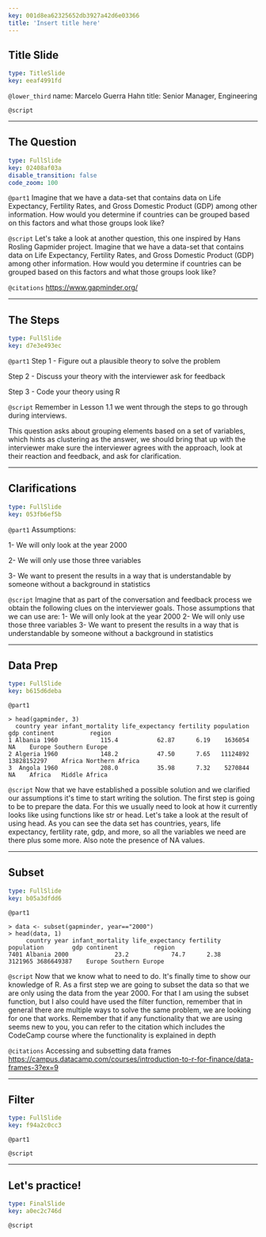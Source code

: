 ```yaml
---
key: 001d8ea62325652db3927a42d6e03366
title: 'Insert title here'
---
```


## Title Slide

```yaml
type: TitleSlide
key: eeaf4991fd
```

`@lower_third`
name: Marcelo Guerra Hahn
title: Senior Manager, Engineering

`@script`


---

## The Question

```yaml
type: FullSlide
key: 02408af03a
disable_transition: false
code_zoom: 100
```

`@part1`
Imagine that we have a data-set that contains data on Life Expectancy, Fertility Rates, and Gross Domestic Product (GDP) among other information. How would you determine if countries can be grouped based on this factors and what those groups look like?

`@script`
Let's take a look at another question, this one inspired by Hans Rosling Gapmider project.
Imagine that we have a data-set that contains data on Life Expectancy, Fertility Rates, and Gross Domestic Product (GDP) among other information. How would you determine if countries can be grouped based on this factors and what those groups look like?

`@citations`
https://www.gapminder.org/

---

## The Steps

```yaml
type: FullSlide
key: d7e3e493ec
```

`@part1`
Step 1 - Figure out a plausible theory to solve the problem

Step 2 - Discuss your theory with the interviewer ask for feedback

Step 3 - Code your theory using R

`@script`
Remember in Lesson 1.1 we went through the steps to go through during interviews.

This question asks about grouping elements based on a set of variables, which hints as clustering as the answer, we should bring that up with the interviewer make sure the interviewer agrees with the approach, look at their reaction and feedback, and ask for clarification.

---

## Clarifications

```yaml
type: FullSlide
key: 053fb6ef5b
```

`@part1`
Assumptions:

1- We will only look at the year 2000

2- We will only use those three variables

3- We want to present the results in a way that is understandable by someone without a background in statistics

`@script`
Imagine that as part of the conversation and feedback process we obtain the following clues on the interviewer goals. Those assumptions that we can use are:
1- We will only look at the year 2000
2- We will only use those three variables
3- We want to present the results in a way that is understandable by someone without a background in statistics

---

## Data Prep

```yaml
type: FullSlide
key: b615d6deba
```

`@part1`
```
> head(gapminder, 3)
  country year infant_mortality life_expectancy fertility population         gdp continent          region
1 Albania 1960            115.4           62.87      6.19    1636054          NA    Europe Southern Europe
2 Algeria 1960            148.2           47.50      7.65   11124892 13828152297    Africa Northern Africa
3  Angola 1960            208.0           35.98      7.32    5270844          NA    Africa   Middle Africa
```

`@script`
Now that we have established a possible solution and we clarified our assumptions it's time to start writing the solution.
The first step is going to be to prepare the data. For this we usually need to look at how it currently looks like using functions like str or head.
Let's take a look at the result of using head.
As you can see the data set has countries, years, life expectancy, fertility rate, gdp, and more, so all the variables we need are there plus some more. Also note the presence of NA values.

---

## Subset

```yaml
type: FullSlide
key: b05a3dfdd6
```

`@part1`
```
> data <- subset(gapminder, year=="2000")
> head(data, 1)
     country year infant_mortality life_expectancy fertility population        gdp continent          region
7401 Albania 2000             23.2            74.7      2.38    3121965 3686649387    Europe Southern Europe
```

`@script`
Now that we know what to need to do. It's finally time to show our knowledge of R.
As a first step we are going to subset the data so that we are only using the data from the year 2000.
For that I am using the subset function, but I also could have used the filter function, remember that in general there are multiple ways to solve the same problem, we are looking for one that works.
Remember that if any functionality that we are using seems new to you, you can refer to the citation which includes the CodeCamp course where the functionality is explained in depth

`@citations`
Accessing and subsetting data frames
https://campus.datacamp.com/courses/introduction-to-r-for-finance/data-frames-3?ex=9

---

## Filter

```yaml
type: FullSlide
key: f94a2c0cc3
```

`@part1`


`@script`


---

## Let's practice!

```yaml
type: FinalSlide
key: a0ec2c746d
```

`@script`
